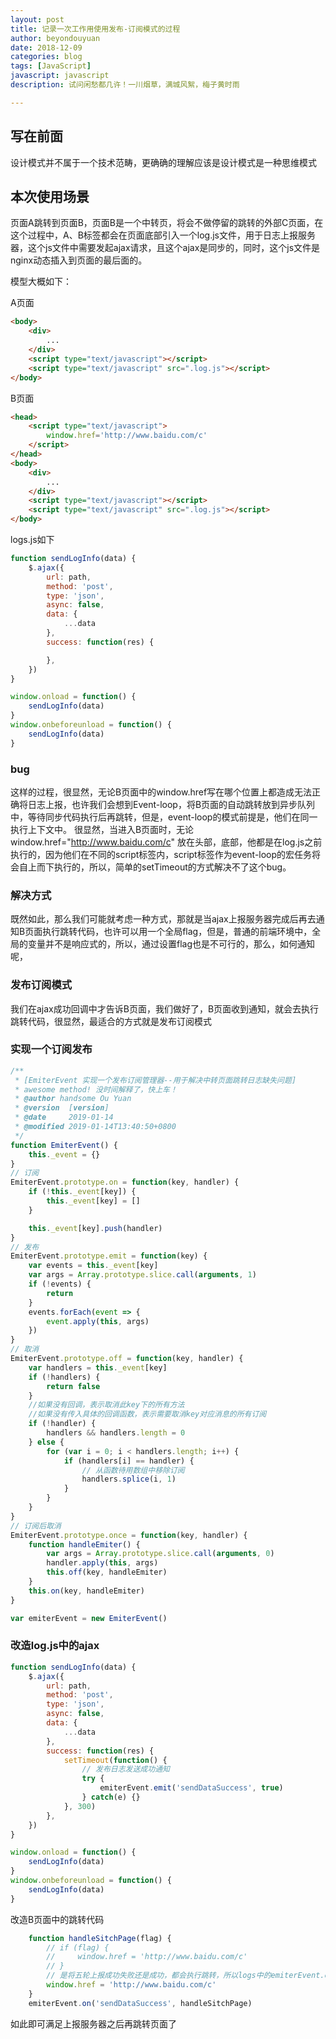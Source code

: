 ```yaml
---
layout: post
title: 记录一次工作用使用发布-订阅模式的过程
author: beyondouyuan
date: 2018-12-09
categories: blog
tags: [JavaScript]
javascript: javascript
description: 试问闲愁都几许！一川烟草，满城风絮，梅子黄时雨

---
```


## 写在前面

设计模式并不属于一个技术范畴，更确确的理解应该是设计模式是一种思维模式

## 本次使用场景

页面A跳转到页面B，页面B是一个中转页，将会不做停留的跳转的外部C页面，在这个过程中，A、B标签都会在页面底部引入一个log.js文件，用于日志上报服务器，这个js文件中需要发起ajax请求，且这个ajax是同步的，同时，这个js文件是nginx动态插入到页面的最后面的。

模型大概如下：

A页面

```html
<body>
    <div>
        ...
    </div>
    <script type="text/javascript"></script>
    <script type="text/javascript" src=".log.js"></script>
</body>
```

B页面

```html
<head>
    <script type="text/javascript">
        window.href='http://www.baidu.com/c'
    </script>
</head>
<body>
    <div>
        ...
    </div>
    <script type="text/javascript"></script>
    <script type="text/javascript" src=".log.js"></script>
</body>
```

logs.js如下

```javascript
function sendLogInfo(data) {
    $.ajax({
        url: path,
        method: 'post',
        type: 'json',
        async: false,
        data: {
            ...data
        },
        success: function(res) {

        },
    })
} 

window.onload = function() {
    sendLogInfo(data)
}
window.onbeforeunload = function() {
    sendLogInfo(data)
}
```

### bug

这样的过程，很显然，无论B页面中的window.href写在哪个位置上都造成无法正确将日志上报，也许我们会想到Event-loop，将B页面的自动跳转放到异步队列中，等待同步代码执行后再跳转，但是，event-loop的模式前提是，他们在同一执行上下文中。
很显然，当进入B页面时，无论window.href="http://www.baidu.com/c" 放在头部，底部，他都是在log.js之前执行的，因为他们在不同的script标签内，script标签作为event-loop的宏任务将会自上而下执行的，所以，简单的setTimeout的方式解决不了这个bug。


### 解决方式

既然如此，那么我们可能就考虑一种方式，那就是当ajax上报服务器完成后再去通知B页面执行跳转代码，也许可以用一个全局flag，但是，普通的前端环境中，全局的变量并不是响应式的，所以，通过设置flag也是不可行的，那么，如何通知呢，

### 发布订阅模式

我们在ajax成功回调中才告诉B页面，我们做好了，B页面收到通知，就会去执行跳转代码，很显然，最适合的方式就是发布订阅模式


### 实现一个订阅发布

```javascript
/**
 * [EmiterEvent 实现一个发布订阅管理器--用于解决中转页面跳转日志缺失问题]
 * awesome method! 没时间解释了，快上车！
 * @author handsome Ou Yuan
 * @version  [version]
 * @date     2019-01-14
 * @modified 2019-01-14T13:40:50+0800
 */
function EmiterEvent() {
    this._event = {}
}
// 订阅
EmiterEvent.prototype.on = function(key, handler) {
    if (!this._event[key]) {
        this._event[key] = []
    }

    this._event[key].push(handler)
}
// 发布
EmiterEvent.prototype.emit = function(key) {
    var events = this._event[key]
    var args = Array.prototype.slice.call(arguments, 1)
    if (!events) {
        return
    }
    events.forEach(event => {
        event.apply(this, args)
    })
}
// 取消
EmiterEvent.prototype.off = function(key, handler) {
    var handlers = this._event[key]
    if (!handlers) {
        return false
    }
    //如果没有回调，表示取消此key下的所有方法
    //如果没有传入具体的回调函数，表示需要取消key对应消息的所有订阅
    if (!handler) {
        handlers && handlers.length = 0
    } else {
        for (var i = 0; i < handlers.length; i++) {
            if (handlers[i] == handler) {
                // 从函数待用数组中移除订阅
                handlers.splice(i, 1)
            }
        }
    }
}
// 订阅后取消
EmiterEvent.prototype.once = function(key, handler) {
    function handleEmiter() {
        var args = Array.prototype.slice.call(arguments, 0)
        handler.apply(this, args)
        this.off(key, handleEmiter)
    }
    this.on(key, handleEmiter)
}

var emiterEvent = new EmiterEvent()
```

### 改造log.js中的ajax

```javascript
function sendLogInfo(data) {
    $.ajax({
        url: path,
        method: 'post',
        type: 'json',
        async: false,
        data: {
            ...data
        },
        success: function(res) {
            setTimeout(function() {
                // 发布日志发送成功通知
                try {
                    emiterEvent.emit('sendDataSuccess', true)
                } catch(e) {}        
            }, 300)
        },
    })
} 

window.onload = function() {
    sendLogInfo(data)
}
window.onbeforeunload = function() {
    sendLogInfo(data)
}
```

改造B页面中的跳转代码

```javascript
    function handleSitchPage(flag) {
        // if (flag) {
        //     window.href = 'http://www.baidu.com/c'
        // }
        // 是将五轮上报成功失败还是成功，都会执行跳转，所以logs中的emiterEvent.emit('sendDataSuccess', true)应该放在complete中更适合
        window.href = 'http://www.baidu.com/c'
    }
    emiterEvent.on('sendDataSuccess', handleSitchPage)
```

如此即可满足上报服务器之后再跳转页面了
